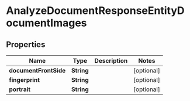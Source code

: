 

# AnalyzeDocumentResponseEntityDocumentImages


## Properties

| Name | Type | Description | Notes |
|------------ | ------------- | ------------- | -------------|
|**documentFrontSide** | **String** |  |  [optional] |
|**fingerprint** | **String** |  |  [optional] |
|**portrait** | **String** |  |  [optional] |



